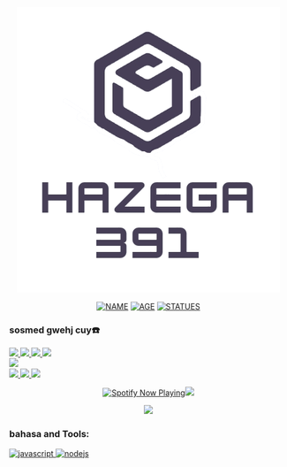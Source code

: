 <p align="center">
  <img src="1654318100382.png" />
</p>

<p align="center">
<a href="https://github.com/MirzaAzib788/MirzaAzib788"><img title="NAME" src="https://img.shields.io/badge/NAME-Mirza-red.svg?style=for-the-badge&logo=github"></a>
<a href="https://github.com/MirzaAzib788/MirzaAzib788"><img title="AGE" src="https://img.shields.io/badge/AGE-13-yellow.svg?style=for-the-badge&logo=github"></a>
<a href="https://github.com/MirzaAzib788/MirzaAzib788"><img title="STATUES" src="https://img.shields.io/badge/STATUES-Pelajar Smp-green.svg?style=for-the-badge&logo=github"></a>
</p>

### sosmed gwehj cuy☎️

<a href="https://wa.me/6289690735612"><img src="https://img.shields.io/badge/WhatsApp-25D366?style=for-the-badge&logo=whatsapp&logoColor=white" />
<a href="https://www.facebook.com/MirzaGevs"><img src="https://img.shields.io/badge/Facebook-%234267B2.svg?&style=for-the-badge&logo=facebook&logoColor=white" />
<a href="https://instagram.com/MirzaGevs"><img src="https://img.shields.io/badge/Instagram-E4405F?style=for-the-badge&logo=instagram&logoColor=white"/>
<a href="https://t.me/ERROR4022"><img src="https://img.shields.io/badge/Telegram-%230088cc.svg?&style=for-the-badge&logo=telegram&logoColor=white" /> <br>
<a href="https://youtube.com/c/FantechGaming"><img src="https://img.shields.io/badge/YouTube-FantechGaming-ff0000?style=for-the-badge&logo=youtube&logoColor=ff0000&link=https://youtube.com/c/FantechGaming" /><br>
<a href="https://github.com/MirzaAzib788"><img src="https://img.shields.io/badge/-GitHub-black?style=for-the-badge&logo=github" />
<a href="https://chat.whatsapp.com/FdrAEOJCdoyKpKGlbCGGLL"><img src="https://img.shields.io/badge/Grup Wangsaff-25D366?style=for-the-badge&logo=whatsapp&logoColor=white" />
<a href="https://tiktok.com/Mirza Gevs"><img src="logo_tiktok.jpg/tiktok gua-lightgrey?style=for-the-badge&logo=logo_tiktok.jpg&logoColor=lightgrey" />

<p align="center">
  <a href="https://open.spotify.com/user/nf3xjkwb8gsuq2b0t8bimjt58" target="_blank"><img src="https://now-playing-on-spotify.vercel.app/api/spotify" alt="Spotify Now Playing" width="350fmt/a>
</p>

<p align="center"><a href="https://github.com/MirzaAzib788"><img src="https://github-readme-stats.vercel.app/api?username=MirzaAzib788&show_icons=true&theme =radikal"></a></p>
<p align="center"><a href="https://github.com/MirzaAzib788"><img src="https://github-readme-stats.vercel.app/api/top-langs/? username=MirzaAzib788&theme=radical&layout=compact"></a></p>

<h3 align="left">bahasa and Tools:</h3>

<p align="left"> <a href="https://developer.mozilla.org/en-US/docs/Web/JavaScript" target="_blank"> <img src="https://img.shields.io/badge/-JavaScript-black?style=flat-square&logo=javascript" alt="javascript" width="40" height="40"/> </a> <a href="https://nodejs.org" target="_blank"> <img src="https://img.shields.io/badge/-Node.js-black?style=flat-square&logo=Node.js" alt="nodejs" width="40" height="40"/> </a> </p>

